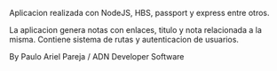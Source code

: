 Aplicacion realizada con NodeJS, HBS, passport y express entre otros.

La aplicacion genera notas con enlaces, titulo y nota relacionada a la misma. Contiene sistema de rutas y autenticacion de usuarios.

By Paulo Ariel Pareja / ADN Developer Software